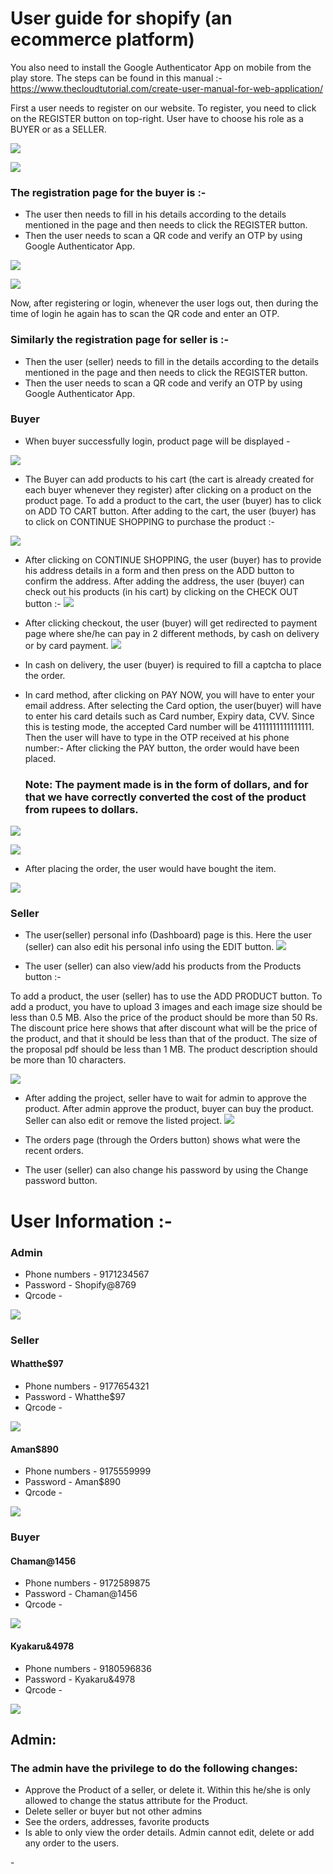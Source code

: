 # User guide for shopify (an ecommerce platform)


You also need to install the Google Authenticator App on mobile from the play store. The steps can be found in this manual :- https://www.thecloudtutorial.com/create-user-manual-for-web-application/

First a user needs to register on our website. To register, you need to click on the REGISTER button on top-right. User have to choose his role as a BUYER or as a SELLER.

![](https://github.com/Shanu85/Shopify/blob/main/ecommerce-website/Website_Image/homepage1.png)

![](https://github.com/Shanu85/Shopify/blob/main/ecommerce-website/Website_Image/homepage2.png)

### The registration page for the buyer is :-

- The user then needs to fill in his details according to the details mentioned in the page and then needs to click the REGISTER button.
- Then the user needs to scan a QR code and verify an OTP by using Google Authenticator App.

![](https://github.com/Shanu85/Shopify/blob/main/ecommerce-website/Website_Image/buyer_register1.png)

![](https://github.com/Shanu85/Shopify/blob/main/ecommerce-website/Website_Image/buyer_register2.png)

Now, after registering or login, whenever the user logs out, then during the time of login he again has to scan the QR code and enter an OTP.

### Similarly the registration page for seller is :-
- Then the user (seller) needs to fill in the details according to the details mentioned in the page and then needs to click the REGISTER button.
- Then the user needs to scan a QR code and verify an OTP by using Google Authenticator App.

### Buyer
 - When buyer successfully login, product page will be displayed -  

![](https://github.com/Shanu85/Shopify/blob/main/ecommerce-website/Website_Image/products_page.png)

- The Buyer can add products to his cart (the cart is already created for each buyer whenever they register) after clicking on a product on the product page. To add a product to the cart, the user (buyer) has to click on ADD TO CART button. After adding to the cart, the user (buyer) has to click on CONTINUE SHOPPING to purchase the product :-

![](https://github.com/Shanu85/Shopify/blob/main/ecommerce-website/Website_Image/cart.png)

- After clicking on CONTINUE SHOPPING, the user (buyer) has to provide his address details in a form and then press on the ADD button to confirm the address. After adding the address, the user (buyer) can check out his products (in his cart) by clicking on the CHECK OUT button :-
![](https://github.com/Shanu85/Shopify/blob/main/ecommerce-website/Website_Image/order_details.png)

- After clicking checkout, the user (buyer) will get redirected to payment page where she/he can pay in 2 different methods, by cash on delivery or by card payment. 
![](https://github.com/Shanu85/Shopify/blob/main/ecommerce-website/Website_Image/payment_page.png)

- In cash on delivery, the user (buyer) is required to fill a captcha to place the order. 
- In card method, after clicking on PAY NOW, you will have to enter your email address. After selecting the Card option, the user(buyer) will have to enter his card details such as Card number, Expiry data, CVV. Since this is testing mode, the accepted Card number will be 4111111111111111.
 Then the user will have to type in the OTP received at his phone number:-
    After clicking the PAY button, the order would have been placed.
    ### Note: The payment made is in the form of dollars, and for that we have correctly converted the cost of the product from rupees to dollars.

![](https://github.com/Shanu85/Shopify/blob/main/ecommerce-website/Website_Image/razorpay1.png)

![](https://github.com/Shanu85/Shopify/blob/main/ecommerce-website/Website_Image/razorpay2.png)

- After placing the order, the user would have bought the item. 

![](https://github.com/Shanu85/Shopify/blob/main/ecommerce-website/Website_Image/order_placed.png)

### Seller

- The user(seller) personal info (Dashboard) page is this. 
 Here the user (seller) can also edit his personal info using the EDIT button.
![](https://github.com/Shanu85/Shopify/blob/main/ecommerce-website/Website_Image/profile_page.png)

- The user (seller) can also view/add his products from the Products button :-

 To add a product, the user (seller) has to use the ADD PRODUCT button.
 To add a product, you have to upload 3 images and each image size should be less than 0.5 MB. Also the price of the product should be more than 50 Rs. The discount price here shows that after discount what will be the price of the product, and that it should be less than that of the product. The size of the proposal pdf should be less than 1 MB. The product description should be more than 10 characters.

![](https://github.com/Shanu85/Shopify/blob/main/ecommerce-website/Website_Image/add_product.png)

- After adding the project, seller have to wait for admin to approve the product. After admin approve the product, buyer can buy the product. Seller can also edit or remove the listed project.
![](https://github.com/Shanu85/Shopify/blob/main/ecommerce-website/Website_Image/seller_product_page.png)


- The orders page (through the Orders button) shows what were the recent orders.

- The user (seller) can also change his password by using the Change password button.

# User Information :-

### Admin
 
- Phone numbers - 9171234567
- Password - Shopify@8769
- Qrcode -

![](https://github.com/Shanu85/Shopify/blob/main/ecommerce-website/Website_Image/admin_QR.png)


### Seller
  #### Whatthe$97
- Phone numbers - 9177654321
- Password - Whatthe$97
- Qrcode -

![](https://github.com/Shanu85/Shopify/blob/main/ecommerce-website/Website_Image/Whatthe%2497_QR.png)

  #### Aman$890
- Phone numbers - 9175559999
- Password - Aman$890
- Qrcode -

![](https://github.com/Shanu85/Shopify/blob/main/ecommerce-website/Website_Image/Aman%24890_QR.png) 


### Buyer
 #### Chaman@1456
- Phone numbers - 9172589875
- Password - Chaman@1456
- Qrcode -

![](https://github.com/Shanu85/Shopify/blob/main/ecommerce-website/Website_Image/Chaman%401456_QR.png) 

 #### Kyakaru&4978
- Phone numbers - 9180596836
- Password - Kyakaru&4978
- Qrcode - 

![](https://github.com/Shanu85/Shopify/blob/main/ecommerce-website/Website_Image/Kyakaru%264978_QR.png) 


## Admin:
### The admin have the privilege to do the following changes:

- Approve the Product of a seller, or delete it. Within this he/she is only allowed to change the status attribute for the Product.
- Delete seller or buyer but not other admins
- See the orders, addresses, favorite products
- Is able to only view the order details. Admin cannot edit, delete or add any order to the users.

-[](https://github.com/Shanu85/Shopify/blob/main/ecommerce-website/Website_Image/admin.png)



<!-----

# Django React eCommerce

Advanced eCommerce example web application with Django and React

[Development](#development) <br>
[Deployment](#deployment)

# Development

Setup environment for development

### Install dependencies

Clone the project then install python and react dependencies

```
git clone https://github.com/amirahrari/django-react-ecommerce.git
cd django-react-ecommerce
pip install -r requirements.txt
yarn # or npm install
```

### Add built in [dummy data](dummy_data)

Create database, apply migrations and add some [dummy data](dummy_data)

```
python add_dummy_data.py
```

### Run the server

```
yarn run dev
python manage.py runserver
python manage.py livereload # hot reload
```

Open http://localhost:8000/

### Admin pannel

Admin user has been created in [users.json](dummy_data/users.json) <br />
You can access the admin pannel from http://localhost:8000/admin/ <br />
phone number: 09171234567 <br />
password: password

# Deployment

Deploy with docker using postgresql, gunicorn and nginx.

### Setup envrionment variables
```
cp .env.sample .env
cp .env.db.sample .env.db
```

### Build and up image using docker compose

```
docker-compose build
docker-compose up -d
```

### Collect static files and add dummy data

```
docker-compose exec web python manage.py collectstatic --no-input
docker-compose exec web python add_dummy_data.py
```

You are good to go. Open your server ip address on port 80 (Ex on localhost: http://127.0.0.1).
 
--->

